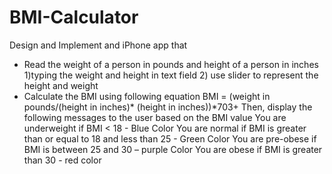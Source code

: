 # BMI-Calculator
Design and Implement and iPhone app that 
+ Read the weight of a person in pounds and height of a person in inches 
    1)typing the weight and height in text field
    2) use slider to represent the height and weight
+ Calculate the BMI using following equation BMI = (weight in pounds/(height in inches)* (height in inches))*703+ Then, display the following messages to the user based on the BMI value
    You are underweight if BMI < 18   - Blue Color
    You are normal if BMI is greater than or equal to 18 and less than 25 - Green Color
    You are pre-obese if BMI is between 25 and 30 – purple Color
    You are obese if BMI is greater than 30 - red color
